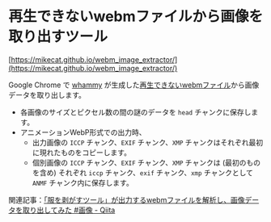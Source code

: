 再生できないwebmファイルから画像を取り出すツール
================================================

[https://mikecat.github.io/webm_image_extractor/](https://mikecat.github.io/webm_image_extractor/)

Google Chrome で [whammy](https://github.com/antimatter15/whammy) が生成した[再生できないwebmファイル](https://github.com/antimatter15/whammy/issues/70)から画像データを取り出します。

* 各画像のサイズとピクセル数の間の謎のデータを `head` チャンクに保存します。
* アニメーションWebP形式での出力時、
  * 出力画像の `ICCP` チャンク、`EXIF` チャンク、`XMP` チャンクはそれぞれ最初に現れたものをコピーします。
  * 個別画像の `ICCP` チャンク、`EXIF` チャンク、`XMP` チャンクは (最初のものを含め) それぞれ `iccp` チャンク、`exif` チャンク、`xmp` チャンクとして `ANMF` チャンク内に保存します。

関連記事：[「服を剥がすツール」が出力するwebmファイルを解析し、画像データを取り出してみた #画像 - Qiita](https://qiita.com/mikecat_mixc/items/d493fd827bcdb2922ab5)
